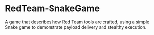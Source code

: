 # RedTeam-SnakeGame
A game that describes how Red Team tools are crafted, using a simple Snake game to demonstrate payload delivery and stealthy execution.

